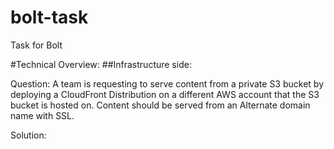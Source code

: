 # bolt-task
Task for Bolt


#Technical Overview:
##Infrastructure side:

Question:
A team is requesting to serve content from a private S3 bucket by deploying a CloudFront Distribution on a different AWS account that the S3 bucket is hosted on. Content should be served from an Alternate domain name with SSL.

Solution:
